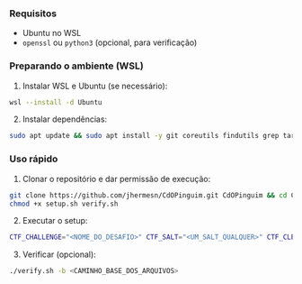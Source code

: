 ### Requisitos
- Ubuntu no WSL
- `openssl` ou `python3` (opcional, para verificação)

### Preparando o ambiente (WSL)
1) Instalar WSL e Ubuntu (se necessário):
```bash
wsl --install -d Ubuntu
```
2) Instalar dependências:
```bash
sudo apt update && sudo apt install -y git coreutils findutils grep tar openssl python3
```

### Uso rápido
1) Clonar o repositório e dar permissão de execução:
```bash
git clone https://github.com/jhermesn/CdOPinguim.git CdOPinguim && cd CdOPinguim
chmod +x setup.sh verify.sh
```

2) Executar o setup:
```bash
CTF_CHALLENGE="<NOME_DO_DESAFIO>" CTF_SALT="<UM_SALT_QUALQUER>" CTF_CLEANUP=1 ./setup.sh
```

3) Verificar (opcional):
```bash
./verify.sh -b <CAMINHO_BASE_DOS_ARQUIVOS>
```